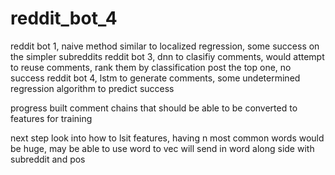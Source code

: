 # reddit_bot_4

reddit bot 1, naive method similar to localized regression, some success on the simpler subreddits
reddit bot 3, dnn to clasifiy comments, would attempt to reuse comments, rank them  by classification post the top one, no success
reddit bot 4, lstm to generate comments, some undetermined regression algorithm to predict success


progress
built comment chains that should be able to be converted to features for training

next step
look into how to lsit features, having n most common words would be huge, may be able to use word to vec
will send in word along side with subreddit and pos
